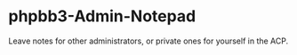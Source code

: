 phpbb3-Admin-Notepad
====================

Leave notes for other administrators, or private ones for yourself in the ACP.
